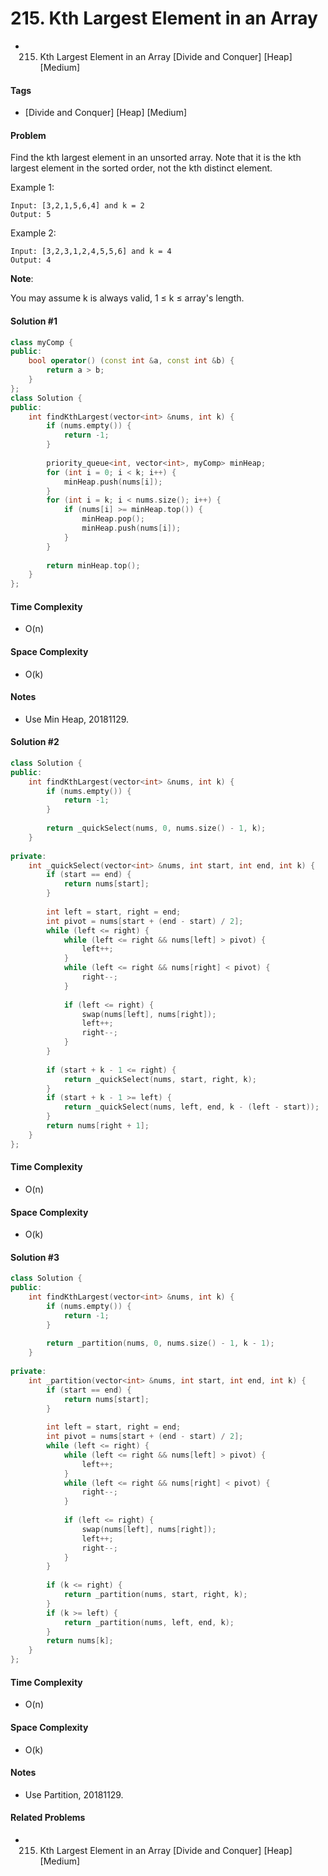# 215. Kth Largest Element in an Array
- 215. Kth Largest Element in an Array [Divide and Conquer] [Heap] [Medium]

#### Tags
- [Divide and Conquer] [Heap] [Medium]

#### Problem
Find the kth largest element in an unsorted array. Note that it is the kth largest element in the sorted order, not the kth distinct element.

Example 1:

    Input: [3,2,1,5,6,4] and k = 2
    Output: 5

Example 2:

    Input: [3,2,3,1,2,4,5,5,6] and k = 4
    Output: 4

**Note**: 

You may assume k is always valid, 1 ≤ k ≤ array's length.

#### Solution #1
``` C++
class myComp {
public:
    bool operator() (const int &a, const int &b) {
        return a > b;
    }
};
class Solution {
public:
    int findKthLargest(vector<int> &nums, int k) {
        if (nums.empty()) {
            return -1;
        }
        
        priority_queue<int, vector<int>, myComp> minHeap;
        for (int i = 0; i < k; i++) {
            minHeap.push(nums[i]);
        }
        for (int i = k; i < nums.size(); i++) {
            if (nums[i] >= minHeap.top()) {
                minHeap.pop();
                minHeap.push(nums[i]);
            }
        }
        
        return minHeap.top();
    }
};
```

#### Time Complexity
- O(n)

#### Space Complexity
- O(k)

#### Notes
- Use Min Heap, 20181129.

#### Solution #2
``` C++
class Solution {
public:
    int findKthLargest(vector<int> &nums, int k) {
        if (nums.empty()) {
            return -1;
        }
        
        return _quickSelect(nums, 0, nums.size() - 1, k);
    }
    
private:
    int _quickSelect(vector<int> &nums, int start, int end, int k) {
        if (start == end) {
            return nums[start];
        }
        
        int left = start, right = end;
        int pivot = nums[start + (end - start) / 2];
        while (left <= right) {
            while (left <= right && nums[left] > pivot) {
                left++;
            }
            while (left <= right && nums[right] < pivot) {
                right--;
            }
            
            if (left <= right) {
                swap(nums[left], nums[right]);
                left++;
                right--;
            }
        }
        
        if (start + k - 1 <= right) {
            return _quickSelect(nums, start, right, k);
        }
        if (start + k - 1 >= left) {
            return _quickSelect(nums, left, end, k - (left - start));
        }
        return nums[right + 1];
    }
};
```

#### Time Complexity
- O(n)

#### Space Complexity
- O(k)

#### Solution #3
``` C++
class Solution {
public:
    int findKthLargest(vector<int> &nums, int k) {
        if (nums.empty()) {
            return -1;
        }
        
        return _partition(nums, 0, nums.size() - 1, k - 1);
    }
    
private:
    int _partition(vector<int> &nums, int start, int end, int k) {
        if (start == end) {
            return nums[start];
        }
        
        int left = start, right = end;
        int pivot = nums[start + (end - start) / 2];
        while (left <= right) {
            while (left <= right && nums[left] > pivot) {
                left++;
            }
            while (left <= right && nums[right] < pivot) {
                right--;
            }
            
            if (left <= right) {
                swap(nums[left], nums[right]);
                left++;
                right--;
            }
        }
        
        if (k <= right) {
            return _partition(nums, start, right, k);
        }
        if (k >= left) {
            return _partition(nums, left, end, k);
        }
        return nums[k];
    }
};
```

#### Time Complexity
- O(n)

#### Space Complexity
- O(k)

#### Notes
- Use Partition, 20181129.

#### Related Problems
- 215. Kth Largest Element in an Array [Divide and Conquer] [Heap] [Medium]
